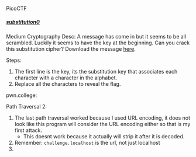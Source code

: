 PicoCTF

##### [substitution0](https://play.picoctf.org/practice/challenge/307?page=7&solved=1)
Medium
Cryptography
Desc: A message has come in but it seems to be all scrambled. Luckily it seems to have the key at the beginning. Can you crack this substitution cipher? Download the message [here](https://artifacts.picoctf.net/c/152/message.txt).

Steps:
1) The first line is the key, its the substitution key that associates each character with a character in the alphabet.
2) Replace all the characters to reveal the flag.

pwn.college:

Path Traversal 2:

1) The last path traversal worked because I used URL encoding, it does not look like this program will consider the URL encoding either so that is my first attack.
	- This doesnt work because it actually will strip it after it is decoded.
2) Remember: `challenge.localhost` is the url, not just localhost
3) 